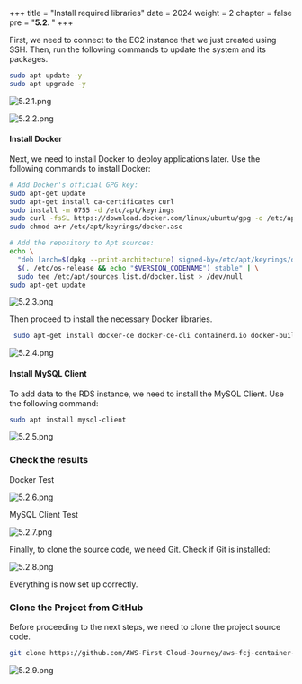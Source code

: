 +++
title = "Install required libraries"
date = 2024
weight = 2
chapter = false
pre = "<b>5.2. </b>"
+++

First, we need to connect to the EC2 instance that we just created using SSH. Then, run the following commands to update the system and its packages.

```bash
sudo apt update -y
sudo apt upgrade -y
```

![5.2.1.png](/images/5-configure-ec2/5.2.1.png)

![5.2.2.png](/images/5-configure-ec2/5.2.2.png)

#### Install Docker

Next, we need to install Docker to deploy applications later. Use the following commands to install Docker:

```bash
# Add Docker's official GPG key:
sudo apt-get update
sudo apt-get install ca-certificates curl
sudo install -m 0755 -d /etc/apt/keyrings
sudo curl -fsSL https://download.docker.com/linux/ubuntu/gpg -o /etc/apt/keyrings/docker.asc
sudo chmod a+r /etc/apt/keyrings/docker.asc

# Add the repository to Apt sources:
echo \
  "deb [arch=$(dpkg --print-architecture) signed-by=/etc/apt/keyrings/docker.asc] https://download.docker.com/linux/ubuntu \
  $(. /etc/os-release && echo "$VERSION_CODENAME") stable" | \
  sudo tee /etc/apt/sources.list.d/docker.list > /dev/null
sudo apt-get update
```

![5.2.3.png](/images/5-configure-ec2/5.2.3.png)

Then proceed to install the necessary Docker libraries.

```bash
 sudo apt-get install docker-ce docker-ce-cli containerd.io docker-buildx-plugin docker-compose-plugin
```

![5.2.4.png](/images/5-configure-ec2/5.2.4.png)

#### Install MySQL Client

To add data to the RDS instance, we need to install the MySQL Client. Use the following command:

```bash
sudo apt install mysql-client
```

![5.2.5.png](/images/5-configure-ec2/5.2.5.png)

### Check the results

Docker Test

![5.2.6.png](/images/5-configure-ec2/5.2.6.png)

MySQL Client Test

![5.2.7.png](/images/5-configure-ec2/5.2.7.png)

Finally, to clone the source code, we need Git. Check if Git is installed:

![5.2.8.png](/images/5-configure-ec2/5.2.8.png)

Everything is now set up correctly.

### Clone the Project from GitHub

Before proceeding to the next steps, we need to clone the project source code.

```bash
git clone https://github.com/AWS-First-Cloud-Journey/aws-fcj-container-app.git
```

![5.2.9.png](/images/5-configure-ec2/5.2.9.png)
